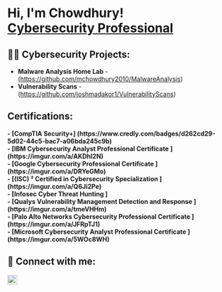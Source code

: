 <h1>Hi, I'm Chowdhury! <br/><a href="https://www.linkedin.com/in/minhazul-chowdhury/">Cybersecurity Professional</a> 

<h2>👨‍💻 Cybersecurity Projects:</h2>

- <b>Malware Analysis Home Lab</b>
  -(https://github.com/mchowdhury2010/MalwareAnalysis)
- <b>Vulnerability Scans</b>
  -(https://github.com/joshmadakor1/VulnerabilityScans)<b>
  
<h2>Certifications:</h2>
- [CompTIA Security+] (https://www.credly.com/badges/d262cd29-5d02-44c5-bac7-a06bda245c9b)<br>
- [IBM Cybersecurity Analyst Professional Certificate ] (https://imgur.com/a/AKDhl2N)<br/>
- [Google Cybersecurity Professional Certificate ] (https://imgur.com/a/DRYeGMo)<br>
- [(ISC) ² Certified in Cybersecurity Specialization ] (https://imgur.com/a/Q6Ji2Pe)<br/>
- [Infosec Cyber Threat Hunting ]<br>
- [Qualys Vulnerability Management Detection and Response ] (https://imgur.com/a/tmeVHHm)<br/>
- [Palo Alto Networks Cybersecurity Professional Certificate ] (https://imgur.com/a/JFRpTJ1)<br>
- [Microsoft Cybersecurity Analyst Professional Certificate ] (https://imgur.com/a/5WOc8WH)<br/>

<h2> 🤳 Connect with me:</h2>

[<img align="left" alt="JoshMadakor | LinkedIn" width="22px" src="https://cdn.jsdelivr.net/npm/simple-icons@v3/icons/linkedin.svg" />][linkedin]

[linkedin]: https://linkedin.com/in/minhazul-chowdhury

<!--
**joshmadakor1/joshmadakor1** is a ✨ _special_ ✨ repository because its `README.md` (this file) appears on your GitHub profile.

Here are some ideas to get you started:

- 🔭 I’m currently working on ...
- 🌱 I’m currently learning ...
- 👯 I’m looking to collaborate on ...
- 🤔 I’m looking for help with ...
- 💬 Ask me about ...
- 📫 How to reach me: ...
- 😄 Pronouns: ...
- ⚡ Fun fact: ...
-->
